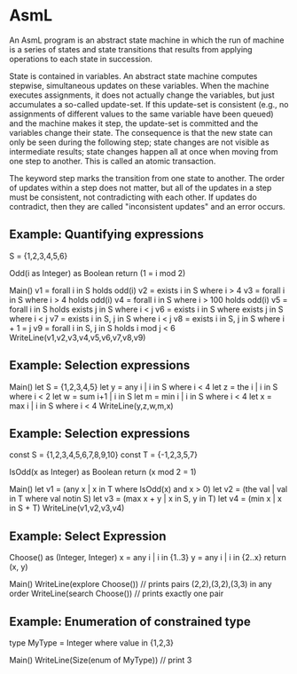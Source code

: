 AsmL
====

An AsmL program is an abstract state machine in which the run of machine is a series of states and state transitions that results from applying operations to each state in succession.

State is contained in variables. An abstract state machine computes stepwise, simultaneous updates on these variables. When the machine executes assignments, it does not actually change the variables, but just accumulates a so-called update-set. If this update-set is consistent (e.g., no assignments of different values to the same variable have been queued) and the machine makes it step, the update-set is committed and the variables change their state. The consequence is that the new state can only be seen during the following step; state changes are not visible as intermediate results; state changes happen all at once when moving from one step to another. This is called an atomic transaction.

The keyword step marks the transition from one state to another. The order of updates within a step does not matter, but all of the updates in a step must be consistent, not contradicting with each other. If updates do contradict, then they are called "inconsistent updates" and an error occurs.

Example: Quantifying expressions
--------------------------------
S = {1,2,3,4,5,6}

Odd(i as Integer) as Boolean
  return (1 = i mod 2)

Main()
  v1 = forall i in S holds odd(i)
  v2 = exists i in S where i > 4 
  v3 = forall i in S where i > 4 holds odd(i)
  v4 = forall i in S where i > 100 holds odd(i) 
  v5 = forall i in S holds exists j in S where i < j
  v6 = exists i in S where exists j in S where i < j
  v7 = exists i in S, j in S where i < j
  v8 = exists i in S, j in S where i + 1 = j
  v9 = forall i in S, j in S holds i mod j < 6
  WriteLine(v1,v2,v3,v4,v5,v6,v7,v8,v9)

Example: Selection expressions
------------------------------
Main()
  let S = {1,2,3,4,5}
  let y = any i | i in S where i < 4
  let z = the i | i in S where i < 2
  let w = sum i+1 | i in S
  let m = min i | i in S where i < 4
  let x = max i | i in S where i < 4
  WriteLine(y,z,w,m,x)

Example: Selection expressions
------------------------------
const S = {1,2,3,4,5,6,7,8,9,10}
const T = {-1,2,3,5,7}

IsOdd(x as Integer) as Boolean
  return (x mod 2 = 1)

Main()
  let v1 = (any x | x in T where IsOdd(x) and x > 0)
  let v2 = (the val | val in T where val notin S)
  let v3 = (max x + y | x in S, y in T)
  let v4 = (min x | x in S + T)
  WriteLine(v1,v2,v3,v4)

Example: Select Expression
--------------------------
Choose() as (Integer, Integer)
  x = any i | i in {1..3}
  y = any i | i in {2..x}
  return (x, y)

Main()
  WriteLine(explore Choose()) // prints pairs (2,2),(3,2),(3,3) in any order
  WriteLine(search  Choose()) // prints exactly one pair

Example: Enumeration of constrained type
----------------------------------------
type MyType = Integer where value in {1,2,3}

Main()
  WriteLine(Size(enum of MyType)) // print 3


